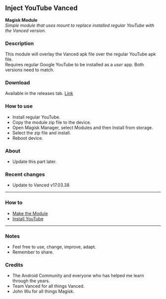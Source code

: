 ## Inject YouTube Vanced

**Magisk Module**  
_Simple module that uses mount to replace installed regular YouTube with the Vanced version._

### Description
This module will overlay the Vanced apk file over the regular YouTube apk file.  
Requires regular Google YouTube to be installed as a _user_ app. Both versions need to match.  

### Download
Available in the releases tab. [Link](https://github.com/ipdev99/mModule_iYTv/releases)

### How to use
- Install regular YouTube.
- Copy the module zip file to the device.
- Open Magisk Manager, select Modules and then Install from storage.
- Select the zip file and install.
- Reboot device.

### About
- Update this part later.

### Recent changes
- Update to Vanced v17.03.38

---

### How to
- [Make the Module](https://github.com/ipdev99/mModule_iYTv/wiki/MakeModule)
- [Install YouTube](https://github.com/ipdev99/mModule_iYTv/wiki/Install)

---

### Notes
- Feel free to use, change, improve, adapt.
- Remember to share.

### Credits
- The Android Community and everyone who has helped me learn through the years.
- Team Vanced for all things Vanced.
- John Wu for all things Magisk.
